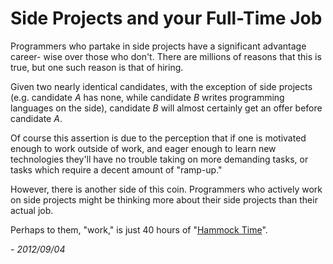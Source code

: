 # Side Projects and your Full-Time Job

Programmers who partake in side projects have a significant advantage career-
wise over those who don't. There are millions of reasons that this is true,
but one such reason is that of hiring.

Given two nearly identical candidates, with the exception of side projects
(e.g. candidate _A_ has none, while candidate _B_ writes programming languages
on the side), candidate _B_ will almost certainly get an offer before
candidate _A_.

Of course this assertion is due to the perception that if one is motivated
enough to work outside of work, and eager enough to learn new technologies
they'll have no trouble taking on more demanding tasks, or tasks which require
a decent amount of "ramp-up."

However, there is another side of this coin. Programmers who actively work on
side projects might be thinking more about their side projects than their
actual job.

Perhaps to them, "work," is just 40 hours of "[Hammock Time][hammock-time]".

_- 2012/09/04_

[hammock-time]: https://www.youtube.com/watch?v=f84n5oFoZBc
